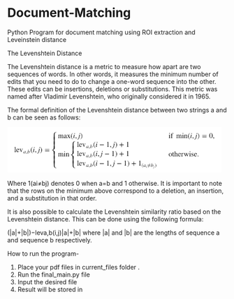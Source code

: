 # Document-Matching
Python Program for document matching using ROI extraction and Leveinstein distance 

The Levenshtein Distance

The Levenshtein distance is a metric to measure how apart are two sequences of words. In other words, it measures the minimum number of edits that you need to do to change a one-word sequence into the other. These edits can be insertions, deletions or substitutions. This metric was named after Vladimir Levenshtein, who originally considered it in 1965.

The formal definition of the Levenshtein distance between two strings a and b can be seen as follows:

![alt text](https://github.com/ask-santosh/Document-Matching/blob/main/old_code/Screen_Shot_2019-02-04_at_10.55.46_AM_kxnz1h.png?raw=true)


Where 1(ai≠bj) denotes 0 when a=b and 1 otherwise. It is important to note that the rows on the minimum above correspond to a deletion, an insertion, and a substitution in that order.

It is also possible to calculate the Levenshtein similarity ratio based on the Levenshtein distance. This can be done using the following formula:

(|a|+|b|)−leva,b(i,j)|a|+|b|
where |a| and |b| are the lengths of sequence a and sequence b respectively.


How to run the program-
1. Place your pdf files in current_files folder .
2. Run the final_main.py file 
3. Input the desired file 
4. Result will be stored in 


